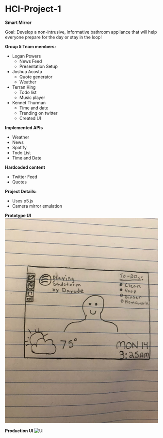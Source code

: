 # HCI-Project-1

**Smart Mirror**

Goal: Develop a non-intrusive, informative bathroom appliance that will help everyone prepare for the day or stay in the loop!

**Group 5 Team members:**
- Logan Powers
  - News Feed
  - Presentation Setup
- Joshua Acosta
  - Quote generator
  - Weather
- Terran King
  - Todo list
  - Music player
- Kennet Thurman
  - Time and date
  - Trending on twitter
  - Created UI

**Implemented APIs**
- Weather
- News
- Spotify
- Todo List
- Time and Date

**Hardcoded content**
- Twitter Feed
- Quotes


**Project Details:**
- Uses p5.js
- Camera mirror emulation








**Prototype UI**
![Interface](https://github.com/kennet22/HCI-Group-Project1/blob/master/interfaceV1.jpg?raw=true)

**Production UI**
![UI]()
